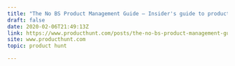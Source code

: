 ```yaml
---
title: "The No BS Product Management Guide — Insider's guide to product management, without the BS"
draft: false
date: 2020-02-06T21:49:13Z
link: https://www.producthunt.com/posts/the-no-bs-product-management-guide?utm_medium=RSS&utm_source=hune
site: www.producthunt.com
topic: product hunt  

---
```

